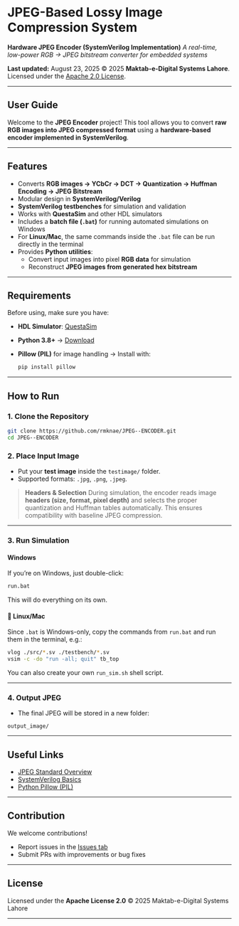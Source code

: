 # JPEG-Based Lossy Image Compression System

**Hardware JPEG Encoder (SystemVerilog Implementation)**
*A real-time, low-power RGB → JPEG bitstream converter for embedded systems*

**Last updated:** August 23, 2025
© 2025 **Maktab-e-Digital Systems Lahore**. Licensed under the [Apache 2.0 License](LICENSE).

---

## User Guide

Welcome to the **JPEG Encoder** project!
This tool allows you to convert **raw RGB images into JPEG compressed format** using a **hardware-based encoder implemented in SystemVerilog**.

---

## Features

* Converts **RGB images → YCbCr → DCT → Quantization → Huffman Encoding → JPEG Bitstream**
* Modular design in **SystemVerilog/Verilog**
* **SystemVerilog testbenches** for simulation and validation
* Works with **QuestaSim** and other HDL simulators
* Includes a **batch file (`.bat`)** for running automated simulations on Windows
* For **Linux/Mac**, the same commands inside the `.bat` file can be run directly in the terminal
* Provides **Python utilities**:
  * Convert input images into pixel **RGB data** for simulation
  * Reconstruct **JPEG images from generated hex bitstream**

---

## Requirements

Before using, make sure you have:

* **HDL Simulator**: [QuestaSim](https://eda.sw.siemens.com/en-US/ic/questa/)
* **Python 3.8+** → [Download](https://www.python.org/downloads/)
* **Pillow (PIL)** for image handling → Install with:

  ```bash
  pip install pillow
  ```

---

## How to Run

### 1. Clone the Repository

```bash
git clone https://github.com/rmknae/JPEG--ENCODER.git
cd JPEG--ENCODER
```

### 2. Place Input Image

* Put your **test image** inside the `testimage/` folder.
* Supported formats: `.jpg`, `.png`, `.jpeg`.

> **Headers & Selection**
> During simulation, the encoder reads image **headers (size, format, pixel depth)** and selects the proper quantization and Huffman tables automatically.
> This ensures compatibility with baseline JPEG compression.

---

### 3. Run Simulation

#### Windows

If you’re on Windows, just double-click:

```bash
run.bat
```

This will do everything on its own.

#### 🐧 Linux/Mac

Since `.bat` is Windows-only, copy the commands from `run.bat` and run them in the terminal, e.g.:

```bash
vlog ./src/*.sv ./testbench/*.sv
vsim -c -do "run -all; quit" tb_top
```

You can also create your own `run_sim.sh` shell script.

---

### 4. Output JPEG

* The final JPEG will be stored in a new folder:

```
output_image/
```

---

## Useful Links

* [JPEG Standard Overview](https://en.wikipedia.org/wiki/JPEG)
* [SystemVerilog Basics](https://www.chipverify.com/systemverilog/systemverilog-introduction)
* [Python Pillow (PIL)](https://pillow.readthedocs.io/en/stable/)

---

## Contribution

We welcome contributions!

* Report issues in the [Issues tab](https://github.com/rmknae/JPEG--ENCODER/issues)
* Submit PRs with improvements or bug fixes

---

## License

Licensed under the **Apache License 2.0**
© 2025 Maktab-e-Digital Systems Lahore

---
